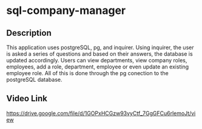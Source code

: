 # sql-company-manager

## Description

This application uses postgreSQL, pg, and inquirer. Using inquirer, the user is asked a series of questions and based on their answers, the database is updated accordingly. Users can view departments, view company roles, employees, add a role, department, employee or even update an existing employee role.
All of this is done through the pg conection to the postgreSQL database.

## Video Link
https://drive.google.com/file/d/1GOPxHCGzw93vyCtf_7GgGFCu6rlemoJt/view
